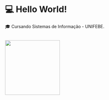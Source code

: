 <h1>💻 Hello World!</h1>

🎓   Cursando Sistemas de Informação - UNIFEBE.
<br>
<br>
<div>
<a href="https://github.com/claudiorfj" style="text-align:center">
<img height="180em" src="https://github-readme-stats.vercel.app/api/top-langs/?username=claudiorfj&layout=compact&langs_count=7&theme=dracula"/>
</div>
